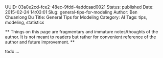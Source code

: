 UUID: 03a0e2cd-fce2-48ec-9fdd-4addcaad0021
Status: published
Date: 2015-02-24 14:03:01
Slug: general-tips-for-modeling
Author: Ben Chuanlong Du
Title: General Tips for Modeling
Category: AI
Tags: tips, modeling, statistics

**
Things on this page are fragmentary and immature notes/thoughts of the author. 
It is not meant to readers but rather for convenient reference of the author and future improvement.
**
 
todo ...
